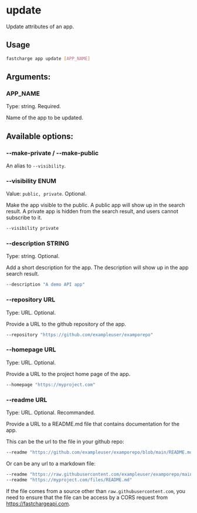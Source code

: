 # update

Update attributes of an app.

## Usage

```bash
fastcharge app update [APP_NAME]
```


## Arguments:

### APP_NAME

Type: string. Required.

Name of the app to be updated.


## Available options:

### --make-private / --make-public

An alias to `--visibility`.

### --visibility ENUM

Value: `public, private`. Optional.

Make the app visible to the public. A public app will show up in the search
result. A private app is hidden from the search result, and users cannot
subscribe to it.

```bash
--visibility private
```

### --description STRING

Type: string. Optional.

Add a short description for the app. The description will show up in the app
search result.

```bash
--description "A demo API app"
```

### --repository URL

Type: URL. Optional.

Provide a URL to the github repository of the app.

```bash
--repository "https://github.com/exampleuser/examporepo"
```

### --homepage URL

Type: URL. Optional.

Provide a URL to the project home page of the app.

```bash
--homepage "https://myproject.com"
```

### --readme URL

Type: URL. Optional. Recommanded.

Provide a URL to a README.md file that contains documentation for the app.

This can be the url to the file in your github repo:

```bash
--readme "https://github.com/exampleuser/examporepo/blob/main/README.md"
```

Or can be any url to a markdown file:

```bash
--readme "https://raw.githubusercontent.com/exampleuser/examporepo/main/README.md"
--readme "https://myproject.com/files/README.md"
```

If the file comes from a source other than `raw.githubusercontent.com`, you need
to ensure that the file can be access by a CORS request from https://fastchargeapi.com.





